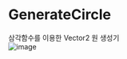# GenerateCircle
삼각함수를 이용한 Vector2 원 생성기</br>
![image](https://user-images.githubusercontent.com/35417717/147676925-4c52de47-0f2b-4ee3-8848-a4a0ce68fe79.png)
